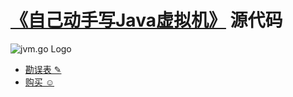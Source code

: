 # [《自己动手写Java虚拟机》][jd] 源代码

![jvm.go Logo][logo]

* [勘误表 ✎](v1/errata.md)
* [购买 ☺][jd]

[logo]: https://raw.githubusercontent.com/zxh0/jvmgo-book/master/v1/gophers/cover.png
[jd]: https://item.jd.com/11935272.html

